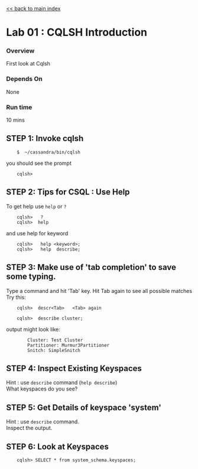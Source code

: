 <link rel='stylesheet' href='../assets/css/main.css'/>

[<< back to main index](../README.md) 

Lab 01 : CQLSH Introduction
=========================

### Overview
First look at Cqlsh

### Depends On 
None

### Run time
10 mins


## STEP 1:  Invoke cqlsh
```
    $  ~/cassandra/bin/cqlsh
```
you should see the prompt
```console
    cqlsh>
```


## STEP 2: Tips for CSQL : Use Help
To get help use `help`  or `?`
```
    cqlsh>   ?
    cqlsh>  help
```

and use help for keyword
```
    cqlsh>   help <keyword>;
    cqlsh>   help  describe;
```

## STEP 3: Make use of 'tab completion' to save some typing.
Type a command and hit 'Tab' key.  Hit Tab again to see all possible matches
Try this:
```
    cqlsh>  descr<Tab>   <Tab> again

    cqlsh>  describe cluster;
```

output might look like:
```console
        Cluster: Test Cluster
        Partitioner: Murmur3Partitioner
        Snitch: SimpleSnitch
```

## STEP 4:  Inspect Existing Keyspaces
Hint : use `describe` command  (`help describe`)   
What keyspaces do you see?


## STEP 5:  Get Details of  keyspace 'system'
Hint : use `describe` command.  
Inspect the output.


## STEP 6:  Look at Keyspaces
```
    cqlsh> SELECT * from system_schema.keyspaces;
```

